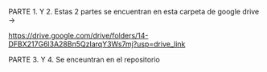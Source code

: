 PARTE 1. Y 2.
Estas 2 partes se encuentran en esta carpeta de google drive ->

https://drive.google.com/drive/folders/14-DFBX217G6l3A28Bn5QzIarqY3Ws7mj?usp=drive_link

PARTE 3. Y 4. 
Se enceuntran en el repositorio 
